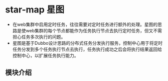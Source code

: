 # star-map 星图

* 在web集群中启用定时任务，往往需要对定时任务进行额外的处理。星图的思路是使web集群的每个节点都能作为任务执行节点去执行定时任务，但又不需担心任务多次执行的问题。
* 星图是基于Dubbo设计思路的分布式任务分发执行服务，控制中心用于将定时任务分发到多个任务执行节点去执行，任务执行成功之后会将执行结果返回给控制中心，以扩展任务执行能力。

## 模块介绍

